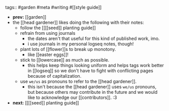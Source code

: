tags:: #garden #meta #writing #[[style guide]]
- **prev:** [[garden]]
- the [[head gardener]] likes doing the following with their notes:
	- follow the [[[[seed]] planting guide]]
	- refrain from using journals
		- the dates aren't that useful for this kind of published work, imo.
		- i use journals in my personal logseq notes, though!
	- plant lots of [[flower]]s to break up monotony.
		- like [[easter eggs]]!
	- stick to [[lowercase]] as much as possible.
		- this helps keep things looking uniform and helps tags work better in [[logseq]] so we don't have to fight with conflicting pages because of capitalization.
	- use `we/us` as pronouns to refer to the [[head gardener]].
		- this isn't because the [[head gardener]] uses `we/us` pronouns, but because others may contribute in the future and we would like to acknowledge our [[contributors]]. :3
- **next:** [[[[seed]] planting guide]]